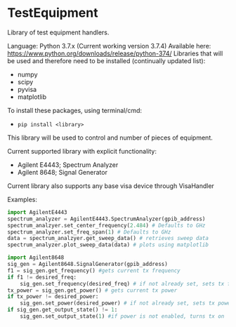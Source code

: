 # TestEquipment
Library of test equipment handlers.

Language: Python 3.7.x (Current working version 3.7.4)
Available here: https://www.python.org/downloads/release/python-374/
Libraries that will be used and therefore need to be installed (continually updated list):
- numpy
- scipy
- pyvisa
- matplotlib

To install these packages, using terminal/cmd:
- `pip install <library>`

This library will be used to control and number of pieces of equipment.

Current supported library with explicit functionality:
- Agilent E4443; Spectrum Analyzer
- Agilent 8648; Signal Generator

Current library also supports any base visa device through VisaHandler

Examples:
```python
import AgilentE4443
spectrum_analyzer = AgilentE4443.SpectrumAnalyzer(gpib_address)
spectrum_analzyer.set_center_frequency(2.484) # Defaults to GHz
spectrum_analyzer.set_freq_span(1) # Defaults to GHz
data = spectrum_analzyer.get_sweep_data() # retrieves sweep data
spectrum_analyzer.plot_sweep_data(data) # plots using matplotlib
```

```python
import Agilent8648
sig_gen = Agilent8648.SignalGenerator(gpib_address)
f1 = sig_gen.get_frequency() #gets current tx frequency
if f1 != desired_freq:
    sig_gen.set_frequency(desired_freq) # if not already set, sets tx freq to desired
tx_power = sig_gen.get_power() # gets current tx power
if tx_power != desired_power:
    sig_gen.set_power(desired_power) # if not already set, sets tx power to desired
if sig_gen.get_output_state() != 1:
    sig_gen.set_output_state(1) #if power is not enabled, turns tx on
```
